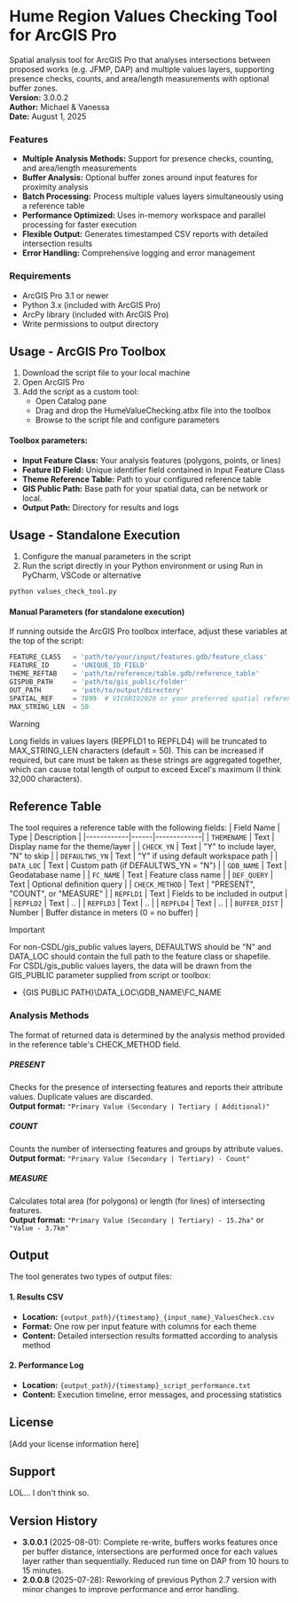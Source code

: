 # Hume Region Values Checking Tool for ArcGIS Pro
Spatial analysis tool for ArcGIS Pro that analyses intersections between proposed works (e.g. JFMP, DAP) and multiple values layers, supporting presence checks, counts, and area/length measurements with optional buffer zones.  
**Version:** 3.0.0.2  
**Author:** Michael & Vanessa  
**Date:** August 1, 2025

### Features
- **Multiple Analysis Methods:** Support for presence checks, counting, and area/length measurements
- **Buffer Analysis:** Optional buffer zones around input features for proximity analysis
- **Batch Processing:** Process multiple values layers simultaneously using a reference table
- **Performance Optimized:** Uses in-memory workspace and parallel processing for faster execution
- **Flexible Output:** Generates timestamped CSV reports with detailed intersection results
- **Error Handling:** Comprehensive logging and error management

### Requirements
- ArcGIS Pro 3.1 or newer
- Python 3.x (included with ArcGIS Pro)
- ArcPy library (included with ArcGIS Pro)
- Write permissions to output directory

## Usage - ArcGIS Pro Toolbox
1. Download the script file to your local machine
2. Open ArcGIS Pro
3. Add the script as a custom tool:
   - Open Catalog pane
   - Drag and drop the HumeValueChecking.atbx file into the toolbox
   - Browse to the script file and configure parameters

#### Toolbox parameters:
   - **Input Feature Class:** Your analysis features (polygons, points, or lines)
   - **Feature ID Field:** Unique identifier field contained in Input Feature Class
   - **Theme Reference Table:** Path to your configured reference table
   - **GIS Public Path:** Base path for your spatial data, can be network or local. 
   - **Output Path:** Directory for results and logs

## Usage - Standalone Execution
1. Configure the manual parameters in the script
2. Run the script directly in your Python environment or using Run in PyCharm, VSCode or alternative
```python
python values_check_tool.py
```

#### Manual Parameters (for standalone execution)
If running outside the ArcGIS Pro toolbox interface, adjust these variables at the top of the script:
```python
FEATURE_CLASS   = 'path/to/your/input/features.gdb/feature_class'
FEATURE_ID      = 'UNIQUE_ID_FIELD'
THEME_REFTAB    = 'path/to/reference/table.gdb/reference_table'
GISPUB_PATH     = 'path/to/gis_public/folder'
OUT_PATH        = 'path/to/output/directory'
SPATIAL_REF     = 7899  # VICGRID2020 or your preferred spatial reference
MAX_STRING_LEN  = 50
```
> [!WARNING]  
> Long fields in values layers (REPFLD1 to REPFLD4) will be truncated to MAX_STRING_LEN characters (default = 50).
> This can be increased if required, but care must be taken as these strings are aggregated together, which can cause total length of output to exceed Excel's maximum (I think 32,000 characters).

## Reference Table
The tool requires a reference table with the following fields:
| Field Name | Type | Description |
|------------|------|-------------|
| `THEMENAME` | Text | Display name for the theme/layer |
| `CHECK_YN` | Text | "Y" to include layer, "N" to skip |
| `DEFAULTWS_YN` | Text | "Y" if using default workspace path |
| `DATA_LOC` | Text | Custom path (if DEFAULTWS_YN = "N") |
| `GDB_NAME` | Text | Geodatabase name |
| `FC_NAME` | Text | Feature class name |
| `DEF_QUERY` | Text | Optional definition query |
| `CHECK_METHOD` | Text | "PRESENT", "COUNT", or "MEASURE" |
| `REPFLD1` | Text | Fields to be included in output |
| `REPFLD2` | Text | .. |
| `REPFLD3` | Text | .. |
| `REPFLD4` | Text | .. |
| `BUFFER_DIST` | Number | Buffer distance in meters (0 = no buffer) |
> [!IMPORTANT] 
> For non-CSDL/gis_public values layers, DEFAULTWS should be "N" and DATA_LOC should contain the full path to the feature class or shapefile.  
> For CSDL/gis_public values layers, the data will be drawn from the GIS_PUBLIC parameter supplied from script or toolbox:  
>  * {GIS PUBLIC PATH}\DATA_LOC\GDB_NAME\FC_NAME 

### Analysis Methods
The format of returned data is determined by the analysis method provided in the reference table's CHECK_METHOD field.
##### PRESENT
Checks for the presence of intersecting features and reports their attribute values. Duplicate values are discarded.  
**Output format:** `"Primary Value (Secondary | Tertiary | Additional)"`
##### COUNT
Counts the number of intersecting features and groups by attribute values.  
**Output format:** `"Primary Value (Secondary | Tertiary) - Count"`
##### MEASURE
Calculates total area (for polygons) or length (for lines) of intersecting features.  
**Output format:** `"Primary Value (Secondary | Tertiary) - 15.2ha"` or `"Value - 3.7km"`

## Output
The tool generates two types of output files:
#### 1. Results CSV
- **Location:** `{output_path}/{timestamp}_{input_name}_ValuesCheck.csv`
- **Format:** One row per input feature with columns for each theme
- **Content:** Detailed intersection results formatted according to analysis method

#### 2. Performance Log
- **Location:** `{output_path}/{timestamp}_script_performance.txt`
- **Content:** Execution timeline, error messages, and processing statistics

## License
[Add your license information here]

## Support
LOL... I don't think so.

## Version History

- **3.0.0.1** (2025-08-01): Complete re-write, buffers works features once per buffer distance, intersections are performed once for each values layer rather than sequentially. Reduced run time on DAP from 10 hours to 15 minutes.
- **2.0.0.8** (2025-07-28): Reworking of previous Python 2.7 version with minor changes to improve performance and error handling.
